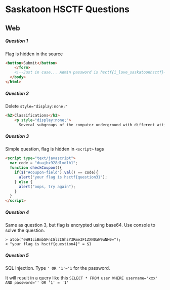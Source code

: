 # Saskatoon HSCTF Questions

## Web

##### Question 1
Flag is hidden in the source
```html
<button>Submit</button>
    </form>
    <!--Just in case... Admin password is hsctf{i_love_saskatoonhsctf}-->
  </body>
</html>
```

##### Question 2
Delete `style="display:none;"`
```html
<h2>Classifications</h2>
    <p style="display:none;">
      Several subgroups of the computer underground with different attitudes use different terms to demarcate themselves from each other, or try 
```

##### Question 3
Simple question, flag is hidden in `<script>` tags
```html
<script type="text/javascript">
  var code = "duajbx928dlxdlh1";
  function checkCoupon(){
    if($("#coupon-field").val() == code){
      alert("your flag is hsctf{question3}");
    } else {
      alert("oops, try again");
    }
  }
</script>
```

##### Question 4
Same as question 3, but flag is encrypted using base64. Use console to solve the question.
```
> atob("eW91ciBmbGFnIGlzIGhzY3Rme3F1ZXN0aW9uNH0=");
< "your flag is hsctf{question4}" = $1
```

##### Question 5
SQL Injection. Type `' OR '1'='1` for the password.

It will result in a query like this `SELECT * FROM user WHERE username='xxx' AND password='' OR '1' = '1'`
